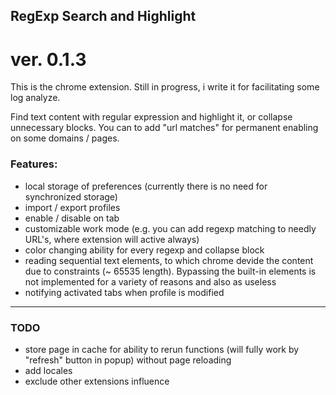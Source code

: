 ## RegExp Search and Highlight
ver. 0.1.3
=============

This is the chrome extension.
Still in progress, i write it for facilitating some log analyze.

Find text content with regular expression and highlight it, or collapse unnecessary blocks. 
You can to add "url matches" for permanent enabling on some domains / pages.

### Features:
* local storage of preferences (currently there is no need for synchronized storage)
* import / export profiles
* enable / disable on tab
* customizable work mode (e.g. you can add regexp matching to needly URL's, where extension will active always)
* color changing ability for every regexp and collapse block
* reading sequential text elements, to which chrome devide the content due to constraints (~ 65535 length). Bypassing the built-in elements is not implemented for a variety of reasons and also as useless
* notifying activated tabs when profile is modified

---------------------

### TODO
* store page in cache for ability to rerun functions (will fully work by "refresh" button in popup) without page reloading
* add locales
* exclude other extensions influence